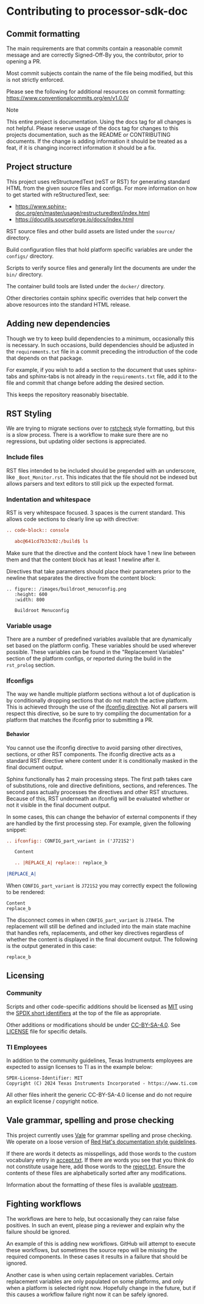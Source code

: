 # Contributing to processor-sdk-doc

## Commit formatting

The main requirements are that commits contain a reasonable commit message and
are correctly Signed-Off-By you, the contributor, prior to opening a PR.

Most commit subjects contain the name of the file being modified, but this is
not strictly enforced.

Please see the following for additional resources on commit formatting:
https://www.conventionalcommits.org/en/v1.0.0/

> [!NOTE]
> This entire project is documentation. Using the docs tag for all changes is
> not helpful. Please reserve usage of the docs tag for changes to this projects
> documentation, such as the README or CONTRIBUTING documents. If the change is
> adding information it should be treated as a feat, if it is changing incorrect
> information it should be a fix.

## Project structure

This project uses reStructuredText (reST or RST) for generating standard HTML
from the given source files and configs. For more information on how to get
started with reStructuredText, see:

 - https://www.sphinx-doc.org/en/master/usage/restructuredtext/index.html
 - https://docutils.sourceforge.io/docs/index.html

RST source files and other build assets are listed under the `source/`
directory.

Build configuration files that hold platform specific variables are under the
`configs/` directory.

Scripts to verify source files and generally lint the documents are under the
`bin/` directory.

The container build tools are listed under the `docker/` directory.

Other directories contain sphinx specific overrides that help convert the above
resources into the standard HTML release.

## Adding new dependencies

Though we try to keep build dependencies to a minimum, occasionally this is
necessary. In such occasions, build dependencies should be adjusted in the
`requirements.txt` file in a commit preceding the introduction of the code that
depends on that package.

For example, if you wish to add a section to the document that uses sphinx-tabs
and sphinx-tabs is not already in the `requirements.txt` file, add it to the
file and commit that change before adding the desired section.

This keeps the repository reasonably bisectable.

## RST Styling

We are trying to migrate sections over to
[rstcheck](https://github.com/rstcheck/rstcheck) style formatting, but this is a
slow process. There is a workflow to make sure there are no regressions, but
updating older sections is appreciated.

### Include files

RST files intended to be included should be prepended with an underscore, like
`_Boot_Monitor.rst`. This indicates that the file should not be indexed but
allows parsers and text editors to still pick up the expected format.

### Indentation and whitespace

RST is very whitespace focused. 3 spaces is the current standard. This allows
code sections to clearly line up with directive:

```rst
.. code-block:: console

   abc@641cd7b33c02:/build$ ls

```

Make sure that the directive and the content block have 1 new line between them
and that the content block has at least 1 newline after it.

Directives that take parameters should place their parameters prior to the
newline that separates the directive from the content block:

```
.. figure:: /images/buildroot_menuconfig.png
   :height: 600
   :width: 800

   Buildroot Menuconfig

```

### Variable usage

There are a number of predefined variables available that are dynamically set
based on the platform config. These variables should be used wherever possible.
These variables can be found in the "Replacement Variables" section of the
platform configs, or reported during the build in the `rst_prolog` section.

### Ifconfigs

The way we handle multiple platform sections without a lot of duplication is by
conditionally dropping sections that do not match the active platform. This is
achieved through the use of the [ifconfig
directive](https://www.sphinx-doc.org/en/master/usage/extensions/ifconfig.html).
Not all parsers will respect this directive, so be sure to try compiling the
documentation for a platform that matches the ifconfig prior to submitting a PR.

#### Behavior

You cannot use the ifconfig directive to avoid parsing other directives,
sections, or other RST components. The ifconfig directive acts as a standard RST
directive where content under it is conditionally masked in the final document
output.

Sphinx functionally has 2 main processing steps. The first path takes care of
substitutions, role and directive definitions, sections, and references. The
second pass actually processes the directives and other RST structures. Because
of this, RST underneath an ifconfig will be evaluated whether or not it visible
in the final document output.

In some cases, this can change the behavior of external components if they are
handled by the first processing step. For example, given the following snippet:

```rst
.. ifconfig:: CONFIG_part_variant in ('J721S2')

   Content

   .. |REPLACE_A| replace:: replace_b

|REPLACE_A|
```

When `CONFIG_part_variant` is `J721S2` you may correctly expect the following to
be rendered:

```
Content
replace_b
```

The disconnect comes in when `CONFIG_part_variant` is `J784S4`. The replacement
will still be defined and included into the main state machine that handles
refs, replacements, and other key directives regardless of whether the content
is displayed in the final document output. The following is the output generated
in this case:

```
replace_b
```

## Licensing

### Community

Scripts and other code-specific additions should be licensed as
[MIT](https://spdx.org/licenses/MIT.html) using the [SPDX short
identifiers](https://spdx.dev/learn/handling-license-info/) at the top of the
file as appropriate.

Other additions or modifications should be under
[CC-BY-SA-4.0](https://spdx.org/licenses/CC-BY-SA-4.0.html). See
[LICENSE](LICENSE) file for specific details.

### TI Employees

In addition to the community guidelines, Texas Instruments employees are
expected to assign licenses to TI as in the example below:

```text
SPDX-License-Identifier: MIT
Copyright (C) 2024 Texas Instruments Incorporated - https://www.ti.com
```

All other files inherit the generic CC-BY-SA-4.0 license and do not require an
explicit license / copyright notice.

## Vale grammar, spelling and prose checking

This project currently uses [Vale](https://vale.sh/) for grammar spelling and
prose checking. We operate on a loose version of [Red Hat's documentation style
guidelines](https://github.com/redhat-documentation/vale-at-red-hat).

If there are words it detects as misspellings, add those words to the custom
vocabulary entry in
[accept.txt](.github/styles/config/vocabularies/PSDK/accept.txt). If there are
words you see that you think do not constitute usage here, add those words to
the [reject.txt](.github/styles/config/vocabularies/PSDK/reject.txt). Ensure the
contents of these files are alphabetically sorted after any modifications.

Information about the formatting of these files is available
[upstream](https://vale.sh/docs/keys/vocab#file-format).

## Fighting workflows

The workflows are here to help, but occasionally they can raise false positives.
In such an event, please ping a reviewer and explain why the failure should be
ignored.

An example of this is adding new workflows. GitHub will attempt to execute these
workflows, but sometimes the source repo will be missing the required
components. In these cases it results in a failure that should be ignored.

Another case is when using certain replacement variables. Certain replacement
variables are only populated on some platforms, and only when a platform is
selected right now. Hopefully change in the future, but if this causes a
workflow failure right now it can be safely ignored.

